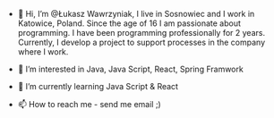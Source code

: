 - 👋 Hi, I’m @Łukasz Wawrzyniak, I live in Sosnowiec and I work in Katowice, Poland. Since the age of 16 I am passionate about programming. I have been programming professionally for 2 years. Currently, I develop a project to support processes in the company where I work.

- 👀 I’m interested in Java, Java Script, React, Spring Framwork
- 🌱 I’m currently learning Java Script & React
- 📫 How to reach me - send me email ;)

<!---
wowvaqa/wowvaqa is a ✨ special ✨ repository because its `README.md` (this file) appears on your GitHub profile.
You can click the Preview link to take a look at your changes.
--->
